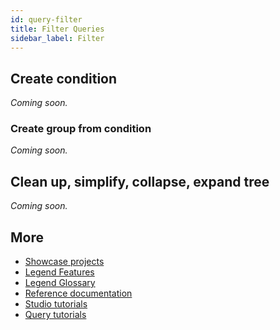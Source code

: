```yaml
---
id: query-filter
title: Filter Queries
sidebar_label: Filter
---
```


## Create condition

_Coming soon._

### Create group from condition

_Coming soon._

## Clean up, simplify, collapse, expand tree

_Coming soon._

## More
- [Showcase projects](../showcases/showcase-projects.md)
- [Legend Features](../overview/legend-features.md)
- [Legend Glossary](../overview/legend-glossary.md)
- [Reference documentation](../reference/legend-language.md)
- [Studio tutorials](../tutorials/studio-workspace.md)
- [Query tutorials](../tutorials/query-builder.md)